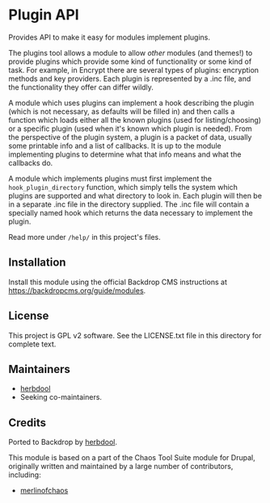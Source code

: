 # Plugin API

Provides API to make it easy for modules implement plugins.

The plugins tool allows a module to allow *other* modules (and themes!) to
provide plugins which provide some kind of functionality or some kind of task.
For example, in Encrypt there are several types of plugins: encryption methods
and key providers. Each plugin is represented by a .inc file, and the
functionality they offer can differ wildly.

A module which uses plugins can implement a hook describing the plugin (which is
not necessary, as defaults will be filled in) and then calls a function
which loads either all the known plugins (used for listing/choosing) or a
specific plugin (used when it's known which plugin is needed). From the
perspective of the plugin system, a plugin is a packet of data, usually some
printable info and a list of callbacks. It is up to the module implementing
plugins to determine what that info means and what the callbacks do.

A module which implements plugins must first implement the
`hook_plugin_directory` function, which simply tells the system
which plugins are supported and what directory to look in. Each plugin will then
be in a separate .inc file in the directory supplied. The .inc file will contain
a specially named hook which returns the data necessary to implement the plugin.

Read more under `/help/` in this project's files.

## Installation

Install this module using the official Backdrop CMS instructions at
<https://backdropcms.org/guide/modules>.

## License

This project is GPL v2 software. See the LICENSE.txt file in this directory for
complete text.

## Maintainers

* [herbdool](https://github.com/herbdool)
* Seeking co-maintainers.

## Credits

Ported to Backdrop by [herbdool](https://github.com/herbdool).

This module is based on a part of the Chaos Tool Suite module for Drupal,
originally written and maintained by a large number of contributors, including:

* [merlinofchaos](https://www.drupal.org/u/merlinofchaos)
